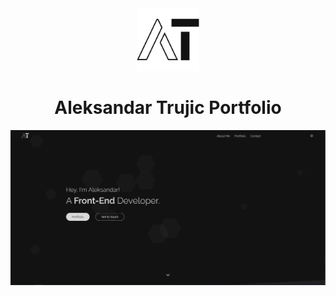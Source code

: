 <div align="center">
  <img alt="Logo" src="https://raw.githubusercontent.com/trujic1000/atrujic.tech/master/src/images/logo-dark.png" width="100" />
</div>
<h1 align="center">
  Aleksandar Trujic Portfolio
</h1>

![demo](https://raw.githubusercontent.com/trujic1000/atrujic.tech/master/src/images/demo.png)
